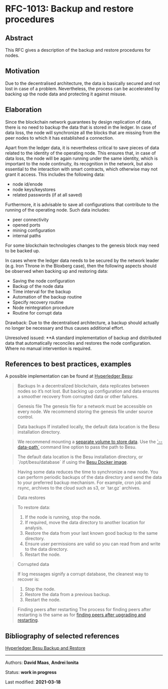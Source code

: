 # RFC-1013: Backup and restore procedures

## Abstract
This RFC gives a description of the backup and restore procedures for nodes.

## Motivation
Due to the decentralised architecture, the data is basically secured and not lost in case of a problem. Nevertheless, the process can be accelerated by backing up the node data and protecting it against misuse.

## Elaboration
Since the blockchain network guarantees by design replication of data, there is no need to backup the data that is stored in the ledger. In case of data loss, the node will synchronize all the blocks that are missing from the peer nodes to which it has established a connection.

Apart from the ledger data, it is nevertheless critical to save pieces of data related to the identity of the operating node. This ensures that, in case of data loss, the node will be again running under the same identity, which is important to the node continuity, its recognition in the network, but also essential to the interaction with smart contracts, which otherwise may not grant it access. This includes the following data:

* node id/enode
* node keys/keystores
* related passwords (if at all saved)

Furthermore, it is advisable to save all configurations that contribute to the running of the operating node. Such data includes:

* peer connectivity
* opened ports
* mining configuration
* internal paths

For some blockchain technologies changes to the genesis block may need to be backed up.

In cases where the ledger data needs to be secured by the network leader (e.g. Iron Throne in the Bloxberg case), then the following aspects should be observed when backing up and restoring data:

* Saving the node configuration
* Backup of the node data
* Time interval for the backup
* Automation of the backup routine
* Specify recovery routine
* Node reintegration procedure
* Routine for corrupt data

Drawback: Due to the decentralised architecture, a backup should actually no longer be necessary and thus causes additional effort.

Unresolved issued: **A standard implementation of backup and distributed data that automatically reconciles and restores the node configuration. Where no manual intervention is required.

## References to best practices, examples
A possible implementation can be found at [Hyperledger Besu](https://besu.hyperledger.org/en/stable/HowTo/Backup/Backup/): 

>Backups
In a decentralized blockchain, data replicates between nodes so it’s not lost. But backing up configuration and data ensures a smoother recovery from corrupted data or other failures.

>Genesis file
The genesis file for a network must be accessible on every node. We recommend storing the genesis file under source control.

>Data backups
If installed locally, the default data location is the Besu installation directory.

>We recommend mounting a [separate volume to store data](https://besu.hyperledger.org/en/stable/HowTo/Get-Started/Installation-Options/Run-Docker-Image/#starting-besu). Use the [\`--data-path\`](https://besu.hyperledger.org/en/stable/Reference/CLI/CLI-Syntax/#data-path) command line option to pass the path to Besu.


>The default data location is the Besu installation directory, or \`/opt/besu/database\` if using the [Besu Docker image](https://besu.hyperledger.org/en/stable/HowTo/Get-Started/Installation-Options/Run-Docker-Image/).
 
>Having some data reduces the time to synchronize a new node. You can perform periodic backups of the data directory and send the data to your preferred backup mechanism. For example, cron job and rsync, archives to the cloud such as s3, or \`tar.gz\` archives.

>Data restores

>To restore data:
>1. If the node is running, stop the node.
>2. If required, move the data directory to another location for analysis.
>3. Restore the data from your last known good backup to the same directory.
>4. Ensure user permissions are valid so you can read from and write to the data directory.
>5. Restart the node.

>Corrupted data

>If log messages signify a corrupt database, the cleanest way to recover is:

>1. Stop the node.
>2. Restore the data from a previous backup.
>3. Restart the node.

>Finding peers after restarting
The process for finding peers after restarting is the same as for [finding peers after upgrading and restarting](https://besu.hyperledger.org/en/stable/HowTo/Upgrade/Upgrade-Node/#finding-peers-on-restarting).


## Bibliography of selected references
[Hyperledger Besu Backup and Restore](https://besu.hyperledger.org/en/stable/HowTo/Backup/Backup/)

***

Authors: **David Maas**, **Andrei Ionita**

Status:  **work in progress**

Last modified: **2021-03-18**
